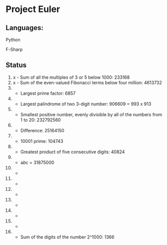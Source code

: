 # Project Euler

## Languages:

Python

F-Sharp

## Status

1. x - Sum of all the multiples of 3 or 5 below 1000: 233168
2. x - Sum of the even-valued Fibonacci terms below four million: 4613732
3. - Largest prime factor: 6857
4. - Largest palindrome of two 3-digit number: 906609 = 993 x 913
5. - Smallest positive number, evenly divisible by all of the numbers from 1 to 20: 232792560
6. - Difference: 25164150
7. - 10001 prime: 104743
8. - Greatest product of five consecutive digits: 40824
9. - a*b*c = 31875000
10. -
11. -
12. -
13. -
14. -
15. -
16. - Sum of the digits of the number 2^1000: 1366

